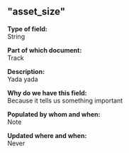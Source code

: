 ## "asset_size"

**Type of field:**  
String  

**Part of which document:**  
Track

**Description:**  
Yada yada  

**Why do we have this field:**  
Because it tells us something important  

**Populated by whom and when:**  
Note  

**Updated where and when:**  
Never
